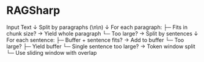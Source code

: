 ﻿# RAGSharp


Input Text
    ↓
Split by paragraphs (\n\n)
    ↓
For each paragraph:
    ├─ Fits in chunk size? → Yield whole paragraph
    └─ Too large? → Split by sentences
                      ↓
                For each sentence:
                    ├─ Buffer + sentence fits? → Add to buffer
                    └─ Too large?
                         ├─ Yield buffer
                         └─ Single sentence too large? → Token window split
                                                       └─ Use sliding window with overlap